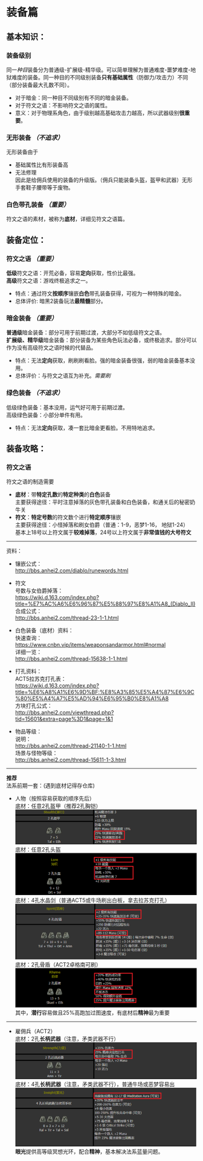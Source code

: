 # 装备篇
## 基本知识：
### **装备级别**  
同一*种目*装备分为普通级-扩展级-精华级。可以简单理解为普通难度-噩梦难度-地狱难度的装备。同一种目的不同级别装备**只有基础属性**（防御力/攻击力）不同（部分装备最大孔数不同）。  
- 对于暗金：同一种目不同级别有不同的暗金装备。  
- 对于符文之语：不影响符文之语的属性。  
- 意义：对于物理系角色，由于级别越高基础攻击力越高，所以武器级别**很重要**。
### **无形装备** *（不追求）*  
无形装备由于
- 基础属性比有形装备高
- 无法修理  
因此是给佣兵使用的装备的升级版。（佣兵只能装备头盔，盔甲和武器）无形手套鞋子腰带等于废物。
### **白色带孔装备** *（重要）*  
符文之语的素材，被称为**底材**，详细见符文之语篇。

## 装备定位：
### **符文之语** *（重要）*  
**低级**符文之语：开荒必备，容易**定向**获取，性价比最强。  
**高级**符文之语：游戏终极追求之一。  
- 特点：通过符文**按顺序**镶嵌**白色**带孔装备获得，可视为一种特殊的暗金。   
- 总体评价: 暗黑2装备玩法**最精髓**部分。
### **暗金装备** *（重要）*   
**普通级**暗金装备：部分可用于前期过渡，大部分不如低级符文之语。  
**扩展级、精华级**暗金装备：部分装备为某些角色玩法必备，或终极追求。部分可以作为没有高级符文之语时候的代替品。  
- 特点：无法**定向**获取，刷刷刷看脸。强的暗金装备很强，弱的暗金装备基本没用。  
- 总体评价：与符文之语互为补充。*需要刷*
### **绿色装备** *（不追求）*  
低级绿色装备：基本没用，运气好可用于前期过渡。  
高级绿色装备：小部分单件有用。
- 特点：无法**定向**获取，凑一套比暗金更看脸。不用特地追求。

## 装备攻略：
### **符文之语**  
符文之语的制造需要
- **底材**：带**特定孔数**的**特定种类**的**白色**装备  
主要获得途径：平时注意掉落的灰色带孔装备和白色装备，和通关后的秘密奶牛关
- **符文**：**特定号数**的符文数个进行**特定顺序**镶嵌  
主要获得途径：小怪掉落和刷女伯爵（普通：1-9，恶梦1-16， 地狱1-24）  
基本上18号以上符文属于**较难掉落**，24号以上符文属于**非常值钱的大号符文**  
------------
资料：
- 镶嵌公式：  
http://bbs.anhei2.com/diablo/runewords.html

- 符文   
号数与女伯爵掉落：  
https://wiki.d.163.com/index.php?title=%E7%AC%A6%E6%96%87%E5%88%97%E8%A1%A8_(Diablo_II)  
合成公式：  
http://bbs.anhei2.com/thread-23-1-1.html

- 白色装备（底材）资料：  
快速查询：  
https://www.cnbn.vip/items/weaponsandarmor.html#normal  
详细一览：  
http://bbs.anhei2.com/thread-15638-1-1.html

- 打孔资料：  
ACT5拉苏克打孔表：  
https://wiki.d.163.com/index.php?title=%E6%A8%A1%E6%9D%BF:%E8%A3%85%E5%A4%87%E6%9C%80%E5%A4%A7%E5%AD%94%E6%95%B0%E8%A1%A8  
方块打孔公式：  
http://bbs.anhei2.com/viewthread.php?tid=15601&extra=page%3D1&page=1&1

- 物品等级：  
说明：  
http://bbs.anhei2.com/thread-21140-1-1.html  
场景与怪物等级：  
http://bbs.anhei2.com/thread-15611-1-3.html

-----------------

**推荐**  
法系前期一套：(遇到底材记得存仓库)  
- 人物（按照容易获取的顺序先后）  
底材：任意2孔盔甲（推荐2孔胸铠）  
![avatar](./img/Stealth.png)  
底材：任意2孔头盔  
![avatar](./img/Lore.png)  
底材：4孔水晶剑（普通ACT5或牛场刷出白板，拿去拉苏克打孔）  
![avatar](./img/Spirit.png)  
底材：2孔骨盾（ACT2卓格南可刷）  
![avatar](./img/Rhyme.png)  
其中，**潜行**容易做且25%高跑加过图速度，有底材后**精神**最为重要  
------------
- 雇佣兵（ACT2）  
底材：2孔**长柄武器**（注意，矛类武器不行）  
![avatar](./img/Strength.png)  
底材：4孔**长柄武器**（注意，矛类武器不行），普通牛场或恶梦容易出  
![avatar](./img/Insight.png)  
**眼光**提供高等级冥想光环，配合**精神**，基本解决法系蓝量问题。  